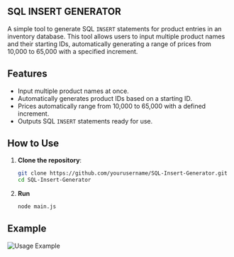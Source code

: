 ## SQL INSERT GENERATOR

A simple tool to generate SQL `INSERT` statements for product entries in an inventory database. This tool allows users to input multiple product names and their starting IDs, automatically generating a range of prices from 10,000 to 65,000 with a specified increment.

## Features

- Input multiple product names at once.
- Automatically generates product IDs based on a starting ID.
- Prices automatically range from 10,000 to 65,000 with a defined increment.
- Outputs SQL `INSERT` statements ready for use.

## How to Use

1. **Clone the repository**:
   ```bash
   git clone https://github.com/yourusername/SQL-Insert-Generator.git
   cd SQL-Insert-Generator

2. **Run**
   ```bash
   node main.js

## Example
![Usage Example](sql.jpeg)
